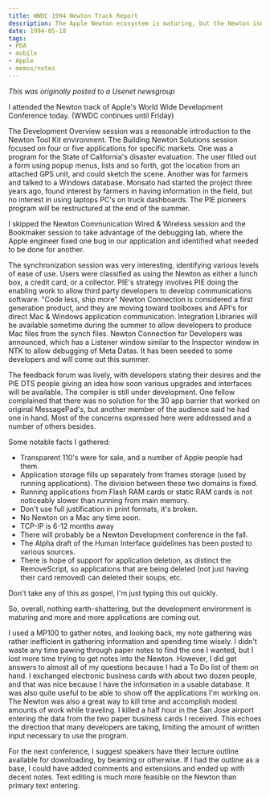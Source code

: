 ```yaml
---
title: WWDC 1994 Newton Track Report
description: The Apple Newton ecosystem is maturing, but the Newton isn't a great way to take notes.
date: 1994-05-18
tags:
- PDA
- mobile
- Apple
- memos/notes
---
```


_This was originally posted to a Usenet newsgroup_

I attended the Newton track of Apple's World Wide
Development Conference today. (WWDC continues until Friday)

The Development Overview session was a reasonable
introduction to the Newton Tool Kit environment. The
Building Newton Solutions session focused on four or five
applications for specific markets. One was a program for the
State of California's disaster evaluation. The user filled
out a form using popup menus, lists and so forth, got the
location from an attached GPS unit, and could sketch the
scene. Another was for farmers and talked to a Windows
database. Monsato had started the project three years ago,
found interest by farmers in having information in the
field, but no interest in using laptops PC's on truck
dashboards. The PIE pioneers program will be restructured
at the end of the summer.

I skipped the Newton Communication Wired & Wireless session
and the Bookmaker session to take advantage of the
debugging lab, where the Apple engineer fixed one bug in our
application and identified what needed to be done for
another.

The synchronization session was very interesting,
identifying various levels of ease of use. Users were
classified as using the Newton as either a lunch box, a
credit card, or a collector. PIE's strategy involves PIE
doing the enabling work to allow third party developers to
develop communications software. "Code less, ship more"
Newton Connection is considered a first generation product,
and they are moving toward toolboxes and API's for direct
Mac & Windows application communication. Integration
Libraries will be available sometime during the summer to
allow developers to produce Mac files from the synch files.
Newton Connection for Developers was announced, which has a
Listener window similar to the Inspector window in NTK to
allow debugging of Meta Datas. It has been seeded to some
developers and will come out this summer.

The feedback forum was lively, with developers stating their
desires and the PIE DTS people giving an idea how soon
various upgrades and interfaces will be available. The
compiler is still under development. One fellow complained
that there was no solution for the 30 app barrier that
worked on original MessagePad's, but another member of the
audience said he had one in hand. Most of the concerns
expressed here were addressed and a number of others besides.


Some notable facts I gathered:




* Transparent 110's were for sale, and a number of Apple people
	had them.
* Application storage fills up separately from frames storage
	(used by running applications). The division between these
	two domains is fixed.
* Running applications from Flash RAM cards or static RAM
	cards is not noticeably slower than running from main
	memory.
* Don't use full justification in print formats, it's broken.
* No Newton on a Mac any time soon.
* TCP-IP is 6-12 months away
* There will probably be a Newton Development conference in
	the fall.
* The Alpha draft of the Human Interface guidelines has been
	posted to various sources.
* There is hope of support for application deletion, as
	distinct the RemoveScript, so applications that are being
	deleted (not just having their card removed) can deleted
	their soups, etc.




Don't take any of this as gospel, I'm just typing this out
quickly.

So, overall, nothing earth-shattering, but the development
environment is maturing and more and more applications are
coming out.

I used a MP100 to gather notes, and looking back, my note
gathering was rather inefficient in gathering information
and spending time wisely. I didn't waste any time pawing
through paper notes to find the one I wanted, but I lost
more time trying to get notes into the Newton. However, I
did get answers to almost all of my questions because I had
a To Do list of them on hand. I exchanged electronic
business cards with about two dozen people, and that was
nice because I have the information in a usable database.
It was also quite useful to be able to show off the
applications I'm working on. The Newton was also a great
way to kill time and accomplish modest amounts of work while
traveling. I killed a half hour in the San Jose airport
entering the data from the two paper business cards I
received. This echoes the direction that many developers
are taking, limiting the amount of written input necessary
to use the program.

For the next conference, I suggest speakers have their
lecture outline available for downloading, by beaming or
otherwise. If I had the outline as a base, I could have
added comments and extensions and ended up with decent
notes. Text editing is much more feasible on the Newton than
primary text entering.


